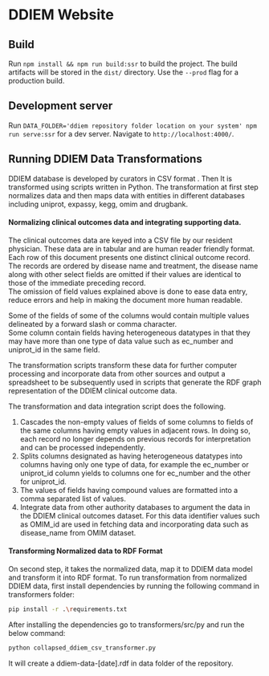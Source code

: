 # DDIEM Website

## Build

Run `npm install && npm run build:ssr` to build the project. The build artifacts will be stored in the `dist/` directory. Use the `--prod` flag for a production build.

## Development server

Run `DATA_FOLDER='ddiem repository folder location on your system' npm run serve:ssr` for a dev server. Navigate to `http://localhost:4000/`. 

## Running DDIEM Data Transformations

DDIEM database is developed by curators in CSV format . Then It is transformed using scripts written in Python. The transformation at first step normalizes data and then maps data with entities in different databases including uniprot, expassy, kegg, omim and drugbank.

#### Normalizing clinical outcomes data and integrating supporting data.  
  
The clinical outcomes data are keyed into a CSV file by our resident physician.  These data are in tabular and are human reader friendly format. Each row of this document presents one distinct clinical outcome record.  
The records are ordered by disease name and treatment, the disease name along with other select fields are omitted if their values are identical to those of the immediate preceding record.  
The omission of field values explained above is done to ease data entry, reduce errors and help in making the document more human readable.  
  
Some of the fields of some of the columns would contain multiple values delineated by a forward slash or comma character.  
Some column contain fields having heterogeneous datatypes in that they may have more than one type of data value such as ec_number and uniprot_id in the same field.  
  
The transformation scripts transform these data for further computer processing and incorporate data from other sources and output a spreadsheet to be subsequently used in scripts that generate the RDF graph representation of the DDIEM clinical outcome data.  
  
The transformation and data integration script does the following.  
1) Cascades the non-empty values of fields of some columns to fields of the same columns having empty values in adjacent rows. In doing so, each record no longer depends on previous records for interpretation and can be processed independently.  
2) Splits columns designated as having heterogeneous datatypes into columns having only one type of data, for example the ec_number or uniprot_id column yields to columns one for ec_number and the other for uniprot_id.  
3) The values of fields having compound values are formatted into a comma separated list of values.  
4) Integrate data from other authority databases to argument the data in the DDIEM clinical outcomes dataset. For this data identifier values such as OMIM_id are used in fetching data and incorporating data such as disease_name from OMIM dataset.

#### Transforming Normalized data to RDF Format

On second step, it takes the normalized data, map it to DDIEM data model and transform it into RDF format.
To run transformation from normalized DDIEM data, first install dependencies by running the following command in transformers folder:

```sh
pip install -r .\requirements.txt
```
After installing the dependencies go to transformers/src/py and run the below command:
```sh
python collapsed_ddiem_csv_transformer.py
```
 It will create a ddiem-data-[date].rdf in data folder of the repository.
